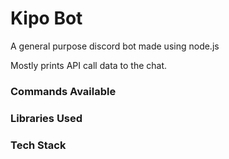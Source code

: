 # Kipo Bot 
A general purpose discord bot made using node.js

Mostly prints API call data to the chat.

### Commands Available
### Libraries Used
### Tech Stack

